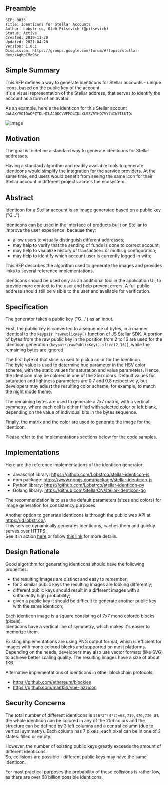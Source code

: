 ## Preamble

```
SEP: 0033
Title: Identicons for Stellar Accounts
Author: Lobstr.co, Gleb Pitsevich (@pitsevich)
Status: Active
Created: 2019-11-20
Updated: 2021-04-20
Version: 1.0.1
Discussion: https://groups.google.com/forum/#!topic/stellar-dev/kAqhpCMe96c
```

## Simple Summary

This SEP defines a way to generate identicons for Stellar accounts - unique
icons, based on the public key of the account.  
It's a visual representation of the Stellar address, that serves to identify
the account as a form of an avatar.

As an example, here's the identicon for this Stellar account
`GALAXYVOIDAOPZTDLHILAJQKCVVFMD4IKLXLSZV5YHO7VY74IWZILUTO`:

![image](https://id.lobstr.co/GALAXYVOIDAOPZTDLHILAJQKCVVFMD4IKLXLSZV5YHO7VY74IWZILUTO.png)

## Motivation

The goal is to define a standard way to generate identicons for Stellar
addresses.

Having a standard algorithm and readily available tools to generate identicons
would simplify the integration for the service providers. At the same time, end
users would benefit from seeing the same icon for their Stellar account in
different projects across the ecosystem.

## Abstract

Identicon for a Stellar account is an image generated based on a public key
("G...").

Identicons can be used in the interface of products built on Stellar to improve
the user experience, because they:

- allow users to visually distinguish different addresses;
- may help to verify that the sending of funds is done to correct account;
- may help to visualize history of transactions or multisig configuration;
- may help to identify which account user is currently logged in with;

This SEP describes the algorithm used to generate the images and provides links
to several reference implementations.

Identicons should be used only as an additional tool in the application UI, to
provide more context to the user and help prevent errors. A full public address
should still be visible to the user and available for verification.

## Specification

The generator takes a public key ("G...") as an input.

First, the public key is converted to a sequence of bytes, in a manner
identical to the `keypair.rawPublicKey()` function of JS Stellar SDK. A portion
of bytes from the raw public key in the position from 2 to 16 are used for the
identicon generation (`keypair.rawPublicKey().slice(2,16)`), while the
remaining bytes are ignored.

The first byte of that slice is used to pick a color for the identicon.  
The byte value is used to determine hue parameter in the HSV color scheme, with
the static values for saturation and value parameters. Hence, the identicon may
be colored in one of the 256 colors. Default values for saturation and
lightness parameters are 0.7 and 0.8 respectively, but developers may adjust
the resulting color scheme, for example, to match the night mode theme.

The remaining bytes are used to generate a 7x7 matrix, with a vertical
symmetry, where each cell is either filled with selected color or left blank,
depending on the value of individual bits in the bytes sequence.

Finally, the matrix and the color are used to generate the image for the
identicon.

Please refer to the Implementations sections below for the code samples.

## Implementations

Here are the reference implementations of the identicon generator:

- Javascript library: https://github.com/Lobstrco/stellar-identicon-js
- npm package: https://www.npmjs.com/package/stellar-identicon-js
- Python library: https://github.com/Lobstrco/stellar-identicon-py
- Golang library: https://github.com/StellarCN/stellar-identicon-go

The recommendation is to use the default parameters (sizes and colors) for
image generation for consistency purposes.

Another option to generate identicons is through the public web API at
https://id.lobstr.co/.  
This service dynamically generates identicons, caches them and quickly serves
over HTTPS.  
See it in action
[here](https://id.lobstr.co/GBIDGDSVQXAHGZNOETS7ADUMWCDSQJU4R53EZRK6ONP3BA42UJL5PAHR.png)
or follow [this link](https://github.com/Lobstrco/stellar-identicon-py#web-api)
for more details.

## Design Rationale

Good algorithm for generating identicons should have the following properties:

- the resulting images are distinct and easy to remember;
- for 2 similar public keys the resulting images are looking differently;
- different public keys should result in a different images with a sufficiently
  high probability;
- given a public key it should be difficult to generate another public key with
  the same identicon;

Each identicon image is a square consisting of 7x7 mono colored blocks
(pixels).  
Identicons have a vertical line of symmetry, which makes it's easier to
memorize them.

Existing implementations are using PNG output format, which is efficient for
images with mono colored blocks and supported on most platforms. Depending on
the needs, developers may also use vector formats (like SVG) to achieve better
scaling quality. The resulting images have a size of about 1KB.

Alternative implementations of identicons in other blockchain protocols:

- https://github.com/ethereum/blockies
- https://github.com/man15h/vue-jazzicon

## Security Concerns

The total number of different identicons is `256*2^(4*7)=68,719,476,736`, as
the whole identicon can be colored in any of the 256 colors and the structure
can be defined by 3 left columns and a central column (due to vertical
symmetry). Each column has 7 pixels, each pixel can be in one of 2 states:
filled or empty.

However, the number of existing public keys greatly exceeds the amount of
different identicons.  
So, collisions are possible - different public keys may have the same
identicon.

For most practical purposes the probability of these collisions is rather low,
as there are over 68 billion possible identicons.
